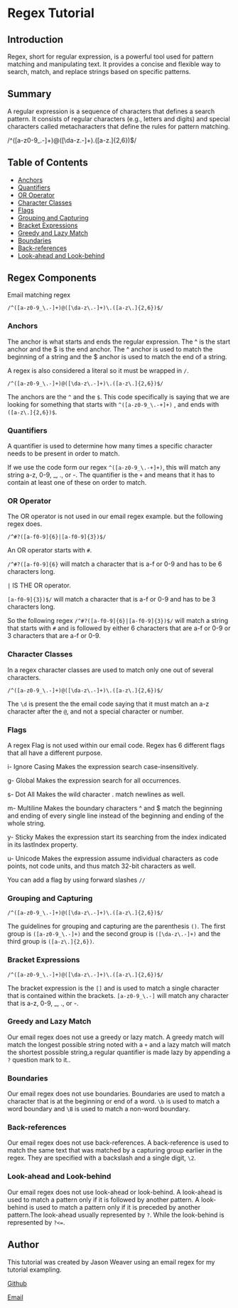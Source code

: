 # Regex Tutorial

## Introduction
 Regex, short for regular expression, is a powerful tool used for pattern matching and manipulating text. It provides a concise and flexible way to search, match, and replace strings based on specific patterns.

## Summary

A regular expression is a sequence of characters that defines a search pattern. It consists of regular characters (e.g., letters and digits) and special characters called metacharacters that define the rules for pattern matching.

/^([a-z0-9_\.-]+)@([\da-z\.-]+)\.([a-z\.]{2,6})$/

## Table of Contents

- [Anchors](#anchors)
- [Quantifiers](#quantifiers)
- [OR Operator](#or-operator)
- [Character Classes](#character-classes)
- [Flags](#flags)
- [Grouping and Capturing](#grouping-and-capturing)
- [Bracket Expressions](#bracket-expressions)
- [Greedy and Lazy Match](#greedy-and-lazy-match)
- [Boundaries](#boundaries)
- [Back-references](#back-references)
- [Look-ahead and Look-behind](#look-ahead-and-look-behind)

## Regex Components

Email matching regex

`/^([a-z0-9_\.-]+)@([\da-z\.-]+)\.([a-z\.]{2,6})$/`

### Anchors
The anchor is what starts and ends the regular expression. The ^ is the start anchor and the $ is the end anchor. The ^ anchor is used to match the beginning of a string and the $ anchor is used to match the end of a string.

A regex is also considered a literal so it must be wrapped in `/`.

`/^([a-z0-9_\.-]+)@([\da-z\.-]+)\.([a-z\.]{2,6})$/`


The anchors are the `^` and the `$`. This code specifically is saying that we are looking for something that starts with
 `^([a-z0-9_\.-+]+)` , and ends with `([a-z\.]{2,6})$`.



### Quantifiers
A quantifier is used to determine how many times a specific character needs to be present in order to match. 

If we use the code form our regex `^([a-z0-9_\.-+]+)`, this will match any string a-z, 0-9, _, ., or -. The quantifier is the `+` and means that it has to contain at least one of these on order to match.



### OR Operator
The OR operator  is not used in our email regex example. but the following regex does. 

`/^#?([a-f0-9]{6}|[a-f0-9]{3})$/`

An OR operator starts with `#`.

`/^#?([a-f0-9]{6}` will match a character that is a-f or 0-9 and has to be 6 characters long.

`|` IS THE OR operator.

`[a-f0-9]{3})$/` will match a character that is a-f or 0-9 and has to be 3 characters long.

So the following regex `/^#?([a-f0-9]{6}|[a-f0-9]{3})$/` will match a string that starts with `#` and is followed by either 6 characters that are a-f or 0-9 or 3 characters that are a-f or 0-9.

### Character Classes

In a regex character classes are used to match only one out of several characters. 

`/^([a-z0-9_\.-]+)@([\da-z\.-]+)\.([a-z\.]{2,6})$/`

The `\d` is present the the email code saying that it must match an a-z character after the `@`, and not a special character or number.

### Flags

A regex Flag is not used within our email code. Regex has 6 different flags that all have a different purpose. 

i-	Ignore Casing	Makes the expression search case-insensitively.

g-	Global	Makes the expression search for all occurrences.

s-	Dot All	Makes the wild character . match newlines as well.

m-	Multiline	Makes the boundary characters ^ and $ match the beginning and ending of every single line instead of the beginning and ending of the whole string.

y-	Sticky	Makes the expression start its searching from the index indicated in its lastIndex property.

u-	Unicode	Makes the expression assume individual characters as code points, not code units, and thus match 32-bit characters as well.

You can add a flag by using forward slashes `//`

### Grouping and Capturing
`/^([a-z0-9_\.-]+)@([\da-z\.-]+)\.([a-z\.]{2,6})$/`

The guidelines for grouping and capturing are the parenthesis `()`.
The first group is `([a-z0-9_\.-]+)` and the second group is `([\da-z\.-]+)` and the third group is `([a-z\.]{2,6})`.


### Bracket Expressions

`/^([a-z0-9_\.-]+)@([\da-z\.-]+)\.([a-z\.]{2,6})$/`

The bracket expression is the `[]` and is used to match a single character that is contained within the brackets.
`[a-z0-9_\.-]` will match any character that is a-z, 0-9, _, ., or -.

### Greedy and Lazy Match

Our email regex does not use a greedy or lazy match. A greedy match will match the longest possible string noted with a `+` and a lazy match will match the shortest possible string,a regular quantifier is made lazy by appending a `?` question mark to it..

### Boundaries

Our email regex does not use boundaries. Boundaries are used to match a character that is at the beginning or end of a word. `\b` is used to match a word boundary and `\B` is used to match a non-word boundary.


### Back-references

Our email regex does not use back-references. A back-reference is used to match the same text that was matched by a capturing group earlier in the regex. They are specified with a backslash and a single digit, `\2`.

### Look-ahead and Look-behind

Our email regex does not use look-ahead or look-behind. A look-ahead is used to match a pattern only if it is followed by another pattern. A look-behind is used to match a pattern only if it is preceded by another pattern.The look-ahead usually represented by `?`. While the look-behind is represented by `?<=`.

## Author

This tutorial was created by Jason Weaver using an email regex for my tutorial exampling.

[Github](https://github.com/Jweaver74)


[Email](jamaweaver@yahoo.com)
